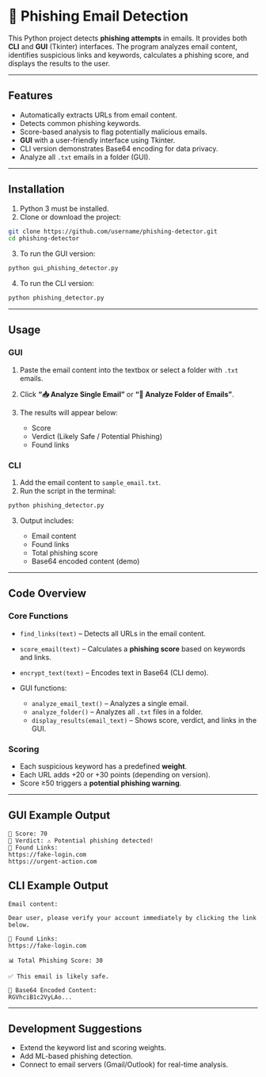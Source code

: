 # 💌 Phishing Email Detection

This Python project detects **phishing attempts** in emails. It provides both **CLI** and **GUI** (Tkinter) interfaces. The program analyzes email content, identifies suspicious links and keywords, calculates a phishing score, and displays the results to the user.

---

## Features

* Automatically extracts URLs from email content.
* Detects common phishing keywords.
* Score-based analysis to flag potentially malicious emails.
* **GUI** with a user-friendly interface using Tkinter.
* CLI version demonstrates Base64 encoding for data privacy.
* Analyze all `.txt` emails in a folder (GUI).

---

## Installation

1. Python 3 must be installed.
2. Clone or download the project:

```bash
git clone https://github.com/username/phishing-detector.git
cd phishing-detector
```

3. To run the GUI version:

```bash
python gui_phishing_detector.py
```

4. To run the CLI version:

```bash
python phishing_detector.py
```

---

## Usage

### GUI

1. Paste the email content into the textbox or select a folder with `.txt` emails.
2. Click **“📥 Analyze Single Email”** or **“📁 Analyze Folder of Emails”**.
3. The results will appear below:

   * Score
   * Verdict (Likely Safe / Potential Phishing)
   * Found links

### CLI

1. Add the email content to `sample_email.txt`.
2. Run the script in the terminal:

```bash
python phishing_detector.py
```

3. Output includes:

   * Email content
   * Found links
   * Total phishing score
   * Base64 encoded content (demo)

---

## Code Overview

### Core Functions

* `find_links(text)` – Detects all URLs in the email content.
* `score_email(text)` – Calculates a **phishing score** based on keywords and links.
* `encrypt_text(text)` – Encodes text in Base64 (CLI demo).
* GUI functions:

  * `analyze_email_text()` – Analyzes a single email.
  * `analyze_folder()` – Analyzes all `.txt` files in a folder.
  * `display_results(email_text)` – Shows score, verdict, and links in the GUI.

### Scoring

* Each suspicious keyword has a predefined **weight**.
* Each URL adds +20 or +30 points (depending on version).
* Score ≥50 triggers a **potential phishing warning**.

---

## GUI Example Output

```
🔢 Score: 70
📝 Verdict: ⚠️ Potential phishing detected!
🔗 Found Links:
https://fake-login.com
https://urgent-action.com
```

## CLI Example Output

```
Email content:

Dear user, please verify your account immediately by clicking the link below.

🔗 Found Links:
https://fake-login.com

📊 Total Phishing Score: 30

✅ This email is likely safe.

🔐 Base64 Encoded Content:
RGVhciB1c2VyLAo...
```

---

## Development Suggestions

* Extend the keyword list and scoring weights.
* Add ML-based phishing detection.
* Connect to email servers (Gmail/Outlook) for real-time analysis.


